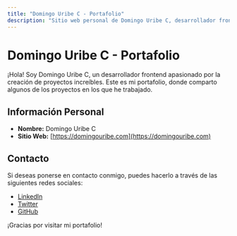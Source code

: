 ```yaml
---
title: "Domingo Uribe C - Portafolio"
description: "Sitio web personal de Domingo Uribe C, desarrollador frontend."
---
```


# Domingo Uribe C - Portafolio

¡Hola! Soy Domingo Uribe C, un desarrollador frontend apasionado por la creación de proyectos increíbles. Este es mi portafolio, donde comparto algunos de los proyectos en los que he trabajado.

## Información Personal

- **Nombre:** Domingo Uribe C
- **Sitio Web:** [https://domingouribe.com](https://domingouribe.com)

## Contacto

Si deseas ponerse en contacto conmigo, puedes hacerlo a través de las siguientes redes sociales:

- [LinkedIn](https://www.linkedin.com/in/tu-linkedin)
- [Twitter](https://x.com/mapasdebits)
- [GitHub](https://github.com/domingouribe)

¡Gracias por visitar mi portafolio!

